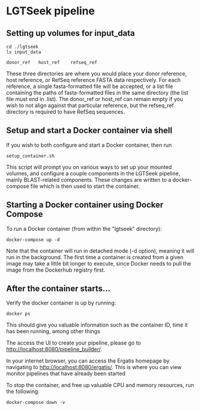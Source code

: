 # LGTSeek pipeline

## Setting up volumes for input_data

```
cd ./lgtseek
ls input_data

donor_ref	host_ref	refseq_ref
```
These three directories are where you would place your donor reference, host reference, or RefSeq reference FASTA data respectively.  For each reference, a single fasta-formatted file will be accepted, or a list file containing the paths of fasta-formatted files in the same directory (the list file must end in .list). The donor_ref or host_ref can remain empty if you wish to not align against that particular reference, but the refseq_ref directory is required to have RefSeq sequences.

## Setup and start a Docker container via shell
If you wish to both configure and start a Docker container, then run 
```
setup_container.sh
```

This script will prompt you on various ways to set up your mounted volumes, and configure a couple components in the LGTSeek pipeline, mainly BLAST-related components.  These changes are written to a docker-compose file which is then used to start the container.

## Starting a Docker container using Docker Compose
To run a Docker container (from within the "lgtseek" directory):
```
docker-compose up -d
```
Note that the container will run in detached mode (-d option), meaning it will run in the background.  The first time a container is created from a given image may take a little bit longer to execute, since Docker needs to pull the image from the Dockerhub registry first.

## After the container starts...

Verify the docker container is up by running:
```
docker ps
```
This should give you valuable information such as the container ID, time it has been running, among other things

The access the UI to create your pipeline, please go to
[http://localhost:8080/pipeline_builder/](http://localhost:8080/pipeline_builder/).

In your internet browser, you can access the Ergatis homepage by navigating to [http://localhost:8080/ergatis/](http://localhost:8080/ergatis/).  This is where you can view monitor pipelines that have already been started

To stop the container, and free up valuable CPU and memory resources, run the following:
```
docker-compose down -v
```
